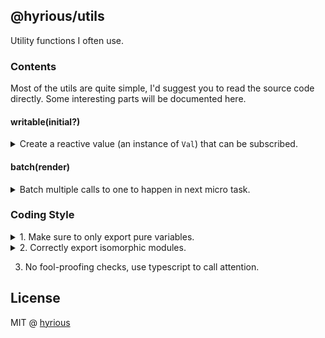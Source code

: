 ## @hyrious/utils

Utility functions I often use.

### Contents

Most of the utils are quite simple, I'd suggest you to read the source code directly.
Some interesting parts will be documented here.

#### writable(initial?)

<details><summary>
Create a reactive value (an instance of <code>Val</code>) that can be subscribed.
</summary>

<!-- prettier-ignore -->
```js
let count$ = writable(0);
count$.subscribe(console.log); // logs: 0
count$.set(1);                 // logs: 1
count$.value;                  // 1
```

To create a readonly value (i.e. no `set()`), you just type-cast it to `Readable`.

```ts
let count$ = writable(0);
let readonlyCount$: Readable<number> = count$;
```

This is super useful for using in UI frameworks.

```jsx
import { useSyncExternalStore } from "use-sync-external-store/shim";
const foo$ = writable(0);
function App() {
  const foo = useSyncExternalStore(foo$.subscribe.bind(foo$), () => foo$.value);
  return <button onClick={() => foo$.set(foo$.value + 1)}>{foo}</button>;
}
```

Feature, not bug:

```js
let foo$ = writable(-0);
foo$.set(+0); // won't trigger listeners because -0 === +0, same as NaN === NaN
let obj = [];
foo$.set(obj); // triggers listener(obj)
foo$.set(obj); // triggers listener(obj) again, because the object may be modified
```

</details>

#### batch(render)

<details><summary>
Batch multiple calls to one to happen in next micro task.
</summary>

```js
const schedule = batch(render);
times(10, () => schedule()); // run 10 times synchronously
await tick();
expect(render).toBeCalledTimes(1); // only render once
```

</details>

### Coding Style

<details><summary>1. Make sure to only export pure variables.</summary>

<!-- prettier-ignore -->
```js
export let a = 1;           // pure
export let a = 1 << 1;      // maybe not pure (need constant folding)
export let a = {}; a.b = 1; // not pure
export function f() {}      // pure
```

</details>

<details><summary>2. Correctly export isomorphic modules.</summary>

```js
"exports": {
   "./module": {
      "node": "./module-node.js",
      "default": "./module.js" // bundlers will be happy to see this
   }
}
```

</details>

3. No fool-proofing checks, use typescript to call attention.

## License

MIT @ [hyrious](https://github.com/hyrious)
